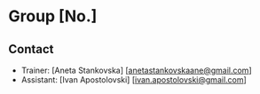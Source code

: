 # Group [No.]

## Contact

- Trainer: [Aneta Stankovska] [anetastankovskaane@gmail.com]
- Assistant: [Ivan Apostolovski] [ivan.apostolovski@gmail.com]

